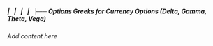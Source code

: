 ##### |   |   |   |   ├── Options Greeks for Currency Options (Delta, Gamma, Theta, Vega)

*Add content here*